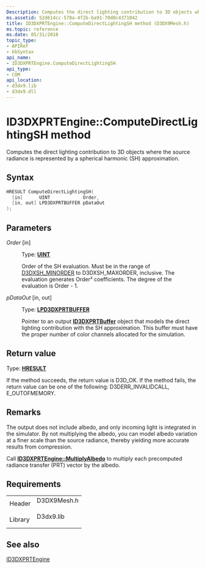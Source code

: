 ```yaml
---
Description: Computes the direct lighting contribution to 3D objects where the source radiance is represented by a spherical harmonic (SH) approximation.
ms.assetid: 52d614cc-578a-4f2b-ba91-70d0c4371042
title: ID3DXPRTEngine::ComputeDirectLightingSH method (D3DX9Mesh.h)
ms.topic: reference
ms.date: 05/31/2018
topic_type: 
- APIRef
- kbSyntax
api_name: 
- ID3DXPRTEngine.ComputeDirectLightingSH
api_type: 
- COM
api_location: 
- d3dx9.lib
- d3dx9.dll
---
```


# ID3DXPRTEngine::ComputeDirectLightingSH method

Computes the direct lighting contribution to 3D objects where the source radiance is represented by a spherical harmonic (SH) approximation.

## Syntax


```C++
HRESULT ComputeDirectLightingSH(
  [in]      UINT            Order,
  [in, out] LPD3DXPRTBUFFER pDataOut
);
```



## Parameters

<dl> <dt>

*Order* \[in\]
</dt> <dd>

Type: **[**UINT**](https://msdn.microsoft.com/library/Aa383751(v=VS.85).aspx)**

Order of the SH evaluation. Must be in the range of [D3DXSH\_MINORDER](other-d3dx-constants.md) to D3DXSH\_MAXORDER, inclusive. The evaluation generates Order² coefficients. The degree of the evaluation is Order - 1.

</dd> <dt>

*pDataOut* \[in, out\]
</dt> <dd>

Type: **[**LPD3DXPRTBUFFER**](id3dxprtbuffer.md)**

Pointer to an output [**ID3DXPRTBuffer**](id3dxprtbuffer.md) object that models the direct lighting contribution with the SH approximation. This buffer must have the proper number of color channels allocated for the simulation.

</dd> </dl>

## Return value

Type: **[**HRESULT**](https://msdn.microsoft.com/library/Bb401631(v=MSDN.10).aspx)**

If the method succeeds, the return value is D3D\_OK. If the method fails, the return value can be one of the following: D3DERR\_INVALIDCALL, E\_OUTOFMEMORY.

## Remarks

The output does not include albedo, and only incoming light is integrated in the simulator. By not multiplying the albedo, you can model albedo variation at a finer scale than the source radiance, thereby yielding more accurate results from compression.

Call [**ID3DXPRTEngine::MultiplyAlbedo**](id3dxprtengine--multiplyalbedo.md) to multiply each precomputed radiance transfer (PRT) vector by the albedo.

## Requirements



|                    |                                                                                        |
|--------------------|----------------------------------------------------------------------------------------|
| Header<br/>  | <dl> <dt>D3DX9Mesh.h</dt> </dl> |
| Library<br/> | <dl> <dt>D3dx9.lib</dt> </dl>   |



## See also

<dl> <dt>

[ID3DXPRTEngine](id3dxprtengine.md)
</dt> </dl>

 

 




